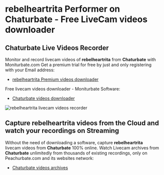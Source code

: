 # rebelheartrita Performer on Chaturbate - Free LiveCam videos downloader

## Chaturbate Live Videos Recorder

Monitor and record livecam videos of **rebelheartrita** from **Chaturbate** with Moniturbate.com
Get a premium trial for free by just and only registering with your Email address:
* [rebelheartrita Premium videos downloader](https://moniturbate.com/request-demo-licence-key.html)

Free livecam videos downloader - Moniturbate Software:
* [Chaturbate videos downloader](https://moniturbate.com/moniturbate-download-software.html)

![rebelheartrita livecam videos recorder](https://peachurnet.com/templates/moniturbate-software.png)


## Capture rebelheartrita videos from the Cloud and watch your recordings on Streaming

Without the need of downloading a software, capture **rebelheartrita** livecam videos from **Chaturbate** 100% online.
Watch Livecam archives from **Chaturbate** unlimitedly from thousands of existing recordings, only on Peachurbate.com and its websites network:
* [Chaturbate videos archives](https://peachurnet.com/)